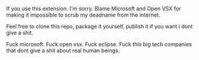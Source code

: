 If you use this extension. I'm sorry. Blame Microsoft and Open VSX for making it impossible to scrub my deadname from the internet.

Feel free to clone this repo, package it yourself, publish it if you want i dont give a shit.

Fuck microsoft. Fuck open vsx. Fuck eclipse. Fuck this big tech companies that dont give a shit about real human beings.
